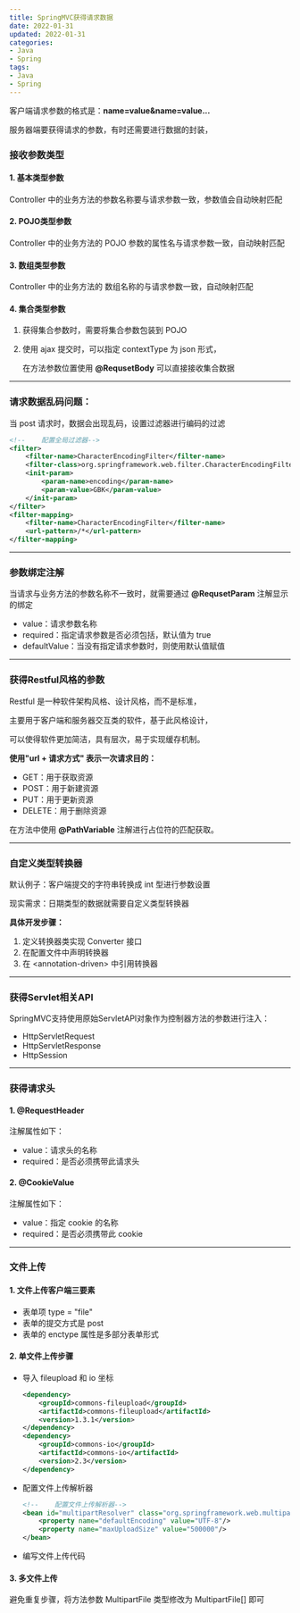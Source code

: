 ```yaml
---
title: SpringMVC获得请求数据
date: 2022-01-31
updated: 2022-01-31
categories:
- Java
- Spring
tags:
- Java
- Spring
---
```


<escape><!--more--></escape>

客户端请求参数的格式是：**name=value&name=value...**

服务器端要获得请求的参数，有时还需要进行数据的封装，

### 接收参数类型

#### 1. 基本类型参数

Controller 中的业务方法的参数名称要与请求参数一致，参数值会自动映射匹配

#### 2. POJO类型参数

Controller 中的业务方法的 POJO 参数的属性名与请求参数一致，自动映射匹配

#### 3. 数组类型参数

Controller 中的业务方法的 数组名称的与请求参数一致，自动映射匹配

#### 4. 集合类型参数

1. 获得集合参数时，需要将集合参数包装到 POJO

2. 使用 ajax 提交时，可以指定 contextType 为 json 形式，

   在方法参数位置使用 **@RequsetBody** 可以直接接收集合数据

-----

### **请求数据乱码问题：**

当 post 请求时，数据会出现乱码，设置过滤器进行编码的过滤

```xml
<!--    配置全局过滤器-->
<filter>
    <filter-name>CharacterEncodingFilter</filter-name>
    <filter-class>org.springframework.web.filter.CharacterEncodingFilter</filter-class>
    <init-param>
        <param-name>encoding</param-name>
        <param-value>GBK</param-value>
    </init-param>
</filter>
<filter-mapping>
    <filter-name>CharacterEncodingFilter</filter-name>
    <url-pattern>/*</url-pattern>
</filter-mapping>
```

-----

### 参数绑定注解

当请求与业务方法的参数名称不一致时，就需要通过 **@RequsetParam** 注解显示的绑定

* value：请求参数名称
* required：指定请求参数是否必须包括，默认值为 true
* defaultValue：当没有指定请求参数时，则使用默认值赋值

----

### 获得Restful风格的参数

Restful 是一种软件架构风格、设计风格，而不是标准，

主要用于客户端和服务器交互类的软件，基于此风格设计，

可以使得软件更加简洁，具有层次，易于实现缓存机制。

**使用"url + 请求方式" 表示一次请求目的：**

* GET：用于获取资源
* POST：用于新建资源
* PUT：用于更新资源
* DELETE：用于删除资源

在方法中使用 **@PathVariable** 注解进行占位符的匹配获取。

-----

### 自定义类型转换器

默认例子：客户端提交的字符串转换成 int 型进行参数设置

现实需求：日期类型的数据就需要自定义类型转换器

**具体开发步骤：**

1. 定义转换器类实现 Converter 接口
2. 在配置文件中声明转换器
3. 在 \<annotation-driven> 中引用转换器

-----

### 获得Servlet相关API

SpringMVC支持使用原始ServletAPI对象作为控制器方法的参数进行注入：

* HttpServletRequest
* HttpServletResponse
* HttpSession

-----

### 获得请求头

#### 1. @RequestHeader

注解属性如下：

* value：请求头的名称
* required：是否必须携带此请求头

#### 2. @CookieValue

注解属性如下：

* value：指定 cookie 的名称
* required：是否必须携带此 cookie

-----

### 文件上传

#### 1. 文件上传客户端三要素

* 表单项 type = "file"
* 表单的提交方式是 post
* 表单的 enctype 属性是多部分表单形式

#### 2. 单文件上传步骤

* 导入 fileupload 和 io 坐标

  ```xml
  <dependency>
      <groupId>commons-fileupload</groupId>
      <artifactId>commons-fileupload</artifactId>
      <version>1.3.1</version>
  </dependency>
  <dependency>
      <groupId>commons-io</groupId>
      <artifactId>commons-io</artifactId>
      <version>2.3</version>
  </dependency>
  ```

* 配置文件上传解析器

  ```xml
  <!--    配置文件上传解析器-->
  <bean id="multipartResolver" class="org.springframework.web.multipart.commons.CommonsMultipartResolver">
      <property name="defaultEncoding" value="UTF-8"/>
      <property name="maxUploadSize" value="500000"/>
  </bean>
  ```

* 编写文件上传代码

#### 3. 多文件上传

避免重复步骤，将方法参数 MultipartFile 类型修改为 MultipartFile[] 即可

